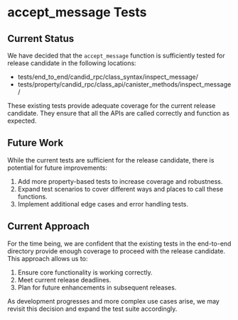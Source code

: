 # accept_message Tests

## Current Status

We have decided that the `accept_message` function is sufficiently tested for release candidate in the following locations:

-   tests/end_to_end/candid_rpc/class_syntax/inspect_message/
-   tests/property/candid_rpc/class_api/canister_methods/inspect_message/

These existing tests provide adequate coverage for the current release candidate. They ensure that all the APIs are called correctly and function as expected.

## Future Work

While the current tests are sufficient for the release candidate, there is potential for future improvements:

1. Add more property-based tests to increase coverage and robustness.
2. Expand test scenarios to cover different ways and places to call these functions.
3. Implement additional edge cases and error handling tests.

## Current Approach

For the time being, we are confident that the existing tests in the end-to-end directory provide enough coverage to proceed with the release candidate. This approach allows us to:

1. Ensure core functionality is working correctly.
2. Meet current release deadlines.
3. Plan for future enhancements in subsequent releases.

As development progresses and more complex use cases arise, we may revisit this decision and expand the test suite accordingly.
